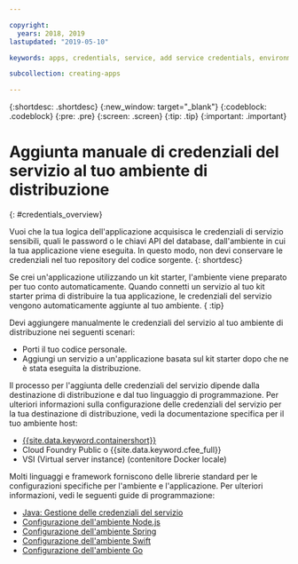 ```yaml
---

copyright:
  years: 2018, 2019
lastupdated: "2019-05-10"

keywords: apps, credentials, service, add service credentials, environment, deployment

subcollection: creating-apps

---
```


{:shortdesc: .shortdesc}
{:new_window: target="_blank"}
{:codeblock: .codeblock}
{:pre: .pre}
{:screen: .screen}
{:tip: .tip}
{:important: .important}

# Aggiunta manuale di credenziali del servizio al tuo ambiente di distribuzione
{: #credentials_overview}

Vuoi che la tua logica dell'applicazione acquisisca le credenziali di servizio sensibili, quali le password o le chiavi API del database, dall'ambiente in cui la tua applicazione viene eseguita. In questo modo, non devi conservare le credenziali nel tuo repository del codice sorgente.
{: shortdesc}

Se crei un'applicazione utilizzando un kit starter, l'ambiente viene preparato per tuo conto automaticamente. Quando connetti un servizio al tuo kit starter prima di distribuire la tua applicazione, le credenziali del servizio vengono automaticamente aggiunte al tuo ambiente.
{ :tip}

Devi aggiungere manualmente le credenziali del servizio al tuo ambiente di distribuzione nei seguenti scenari:

 * Porti il tuo codice personale.
 * Aggiungi un servizio a un'applicazione basata sul kit starter dopo che ne è stata eseguita la distribuzione.

Il processo per l'aggiunta delle credenziali del servizio dipende dalla destinazione di distribuzione e dal tuo linguaggio di programmazione. Per ulteriori informazioni sulla configurazione delle credenziali del servizio per la tua destinazione di distribuzione, vedi la documentazione specifica per il tuo ambiente host:

  * [{{site.data.keyword.containershort}}](/docs/containers?topic=containers-service-binding#adding_app)
  * Cloud Foundry Public o {{site.data.keyword.cfee_full}}
  * VSI (Virtual server instance) (contenitore Docker locale)

Molti linguaggi e framework forniscono delle librerie standard per le configurazioni specifiche per l'ambiente e l'applicazione. Per ulteriori informazioni, vedi le seguenti guide di programmazione:

* [Java: Gestione delle credenziali del servizio](/docs/java?topic=cloud-native-configuration)
* [Configurazione dell'ambiente Node.js](/docs/node?topic=nodejs-configure-nodejs)
* [Configurazione dell'ambiente Spring](/docs/java?topic=java-spring-configuration)
* [Configurazione dell'ambiente Swift](/docs/swift?topic=swift-configuration)
* [Configurazione dell'ambiente Go](/docs/go?topic=go-configure-go-env)
